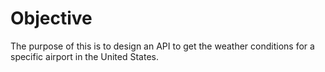 # Objective
The purpose of this is to design an API to get the weather conditions for a specific airport in the United States.
